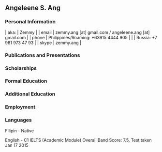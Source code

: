 ## Angeleene S. Ang

### Personal Information

|  aka: | Zemmy                                                   |
| email | zemmy.ang [at] gmail.com / angeleene.ang [at] gmail.com |
| phone | Philippines/Roaming: +63915 4444 905                    |
|       | Russia: +7 981 973 47 93                                |
| skype | zemmy.ang                                               |

### Publications and Presentations

### Scholarships

### Formal Education

### Additional Education

### Employment

### Languages

Filipin - Native

English - C1
IELTS (Academic Module) Overall Band Score: 7.5, Test taken Jan 17 2015
